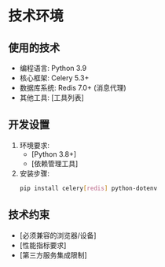 # 技术环境

## 使用的技术
- 编程语言: Python 3.9
- 核心框架: Celery 5.3+
- 数据库系统: Redis 7.0+ (消息代理)
- 其他工具: [工具列表]

## 开发设置
1. 环境要求: 
   - [Python 3.8+]
   - [依赖管理工具]
2. 安装步骤:
   ```bash
   pip install celery[redis] python-dotenv
   ```

## 技术约束
- [必须兼容的浏览器/设备]
- [性能指标要求]
- [第三方服务集成限制]
